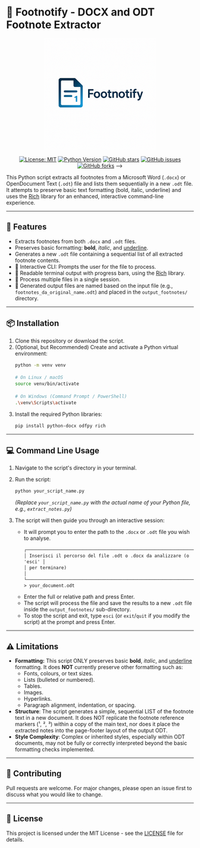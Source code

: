 # 📝 Footnotify - DOCX and ODT Footnote Extractor
<div align="center">
  <img src="https://raw.githubusercontent.com/salvodif/Footnotify/main/assets/logo.png" width="300" alt="TomeTrove Logo" />

[![License: MIT](https://img.shields.io/badge/License-MIT-yellow.svg)](https://opensource.org/licenses/MIT)
[![Python Version](https://img.shields.io/badge/python-3.x-blue.svg)](https://www.python.org/downloads/)
[![GitHub stars](https://img.shields.io/github/stars/salvodif/footnotify?style=social)](https://github.com/salvodif/footnotify/stargazers)
[![GitHub issues](https://img.shields.io/github/issues/salvodif/footnotify)](https://github.com/salvodif/footnotify/issues)
[![GitHub forks](https://img.shields.io/github/forks/salvodif/footnotify?style=social)](https://github.com/salvodif/footnotify/network/members)
-->
</div>

This Python script extracts all footnotes from a Microsoft Word (`.docx`) or OpenDocument Text (`.odt`) file and lists them sequentially in a new `.odt` file.
It attempts to preserve basic text formatting (bold, italic, underline) and uses the [Rich](https://github.com/Textualize/rich) library for an enhanced, interactive command-line experience.

---

## 🚀 Features

*   Extracts footnotes from both `.docx` and `.odt` files.
*   Preserves basic formatting: **bold**, *italic*, and <u>underline</u>.
*   Generates a new `.odt` file containing a sequential list of all extracted footnote contents.
*   💬 Interactive CLI: Prompts the user for the file to process.
*   💅 Readable terminal output with progress bars, using the [Rich](https://github.com/Textualize/rich) library.
*   🔄 Process multiple files in a single session.
*   💾 Generated output files are named based on the input file (e.g., `footnotes_da_original_name.odt`) and placed in the `output_footnotes/` directory.

---

## 📦 Installation

1.  Clone this repository or download the script.
2.  (Optional, but Recommended) Create and activate a Python virtual environment:
    ```bash
    python -m venv venv
    
    # On Linux / macOS
    source venv/bin/activate
     
    # On Windows (Command Prompt / PowerShell)
    .\venv\Scripts\activate 
    ```
3.  Install the required Python libraries:
    ```bash
    pip install python-docx odfpy rich
    ```

---

## 💻 Command Line Usage

1.  Navigate to the script's directory in your terminal.
2.  Run the script:
    ```bash
    python your_script_name.py 
    ```
    *(Replace `your_script_name.py` with the actual name of your Python file, e.g., `extract_notes.py`)*

3.  The script will then guide you through an interactive session:
    *   It will prompt you to enter the path to the `.docx` or `.odt` file you wish to analyse.
        ```
        ┌────────────────────────────────────────────────────────────────────┐
        │ Inserisci il percorso del file .odt o .docx da analizzare (o 'esci' │
        │ per terminare)                                                     │
        └────────────────────────────────────────────────────────────────────┘
        > your_document.odt
        ```
    *   Enter the full or relative path and press Enter.
    *   The script will process the file and save the results to a new `.odt` file inside the `output_footnotes/` sub-directory.
    *   To stop the script and exit, type `esci` (or `exit`/`quit` if you modify the script) at the prompt and press Enter.

---

## ⚠️ Limitations

*   **Formatting:** This script ONLY preserves basic **bold**, *italic*, and <u>underline</u> formatting.
    It does **NOT** currently preserve other formatting such as:
    *   Fonts, colours, or text sizes.
    *   Lists (bulleted or numbered).
    *   Tables.
    *   Images.
    *   Hyperlinks.
    *   Paragraph alignment, indentation, or spacing.
*   **Structure**: The script generates a simple, sequential LIST of the footnote text in a new document. It does NOT replicate the footnote reference markers (¹, ², ³) within a copy of the main text, nor does it place the extracted notes into the page-footer layout of the output ODT.
*   **Style Complexity**: Complex or inherited styles, especially within ODT documents, may not be fully or correctly interpreted beyond the basic formatting checks implemented.

---

## 🙌 Contributing

Pull requests are welcome. For major changes, please open an issue first to discuss what you would like to change.

---

## 📜 License

This project is licensed under the MIT License - see the [LICENSE](LICENSE) file for details.
